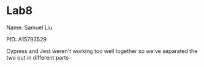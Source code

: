 # Lab8
Name: Samuel Liu

PID: A15793529

Cypress and Jest weren't working too well together
so we've separated the two out in different parts
